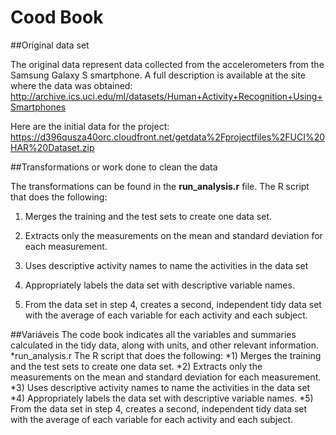 ﻿# Cood Book

##Original data set

The original data represent data collected from the accelerometers from the Samsung Galaxy S smartphone. A full description is available at the site where the data was obtained:
<http://archive.ics.uci.edu/ml/datasets/Human+Activity+Recognition+Using+Smartphones>

Here are the initial data for the project:
<https://d396qusza40orc.cloudfront.net/getdata%2Fprojectfiles%2FUCI%20HAR%20Dataset.zip>


##Transformations or work done to clean the data

The transformations can be found in the **run_analysis.r** file. The R script that does the following:

1. Merges the training and the test sets to create one data set.

2. Extracts only the measurements on the mean and standard deviation for each measurement.

3. Uses descriptive activity names to name the activities in the data set

4. Appropriately labels the data set with descriptive variable names.

5. From the data set in step 4, creates a second, independent tidy data set with the average of each variable for each activity and each subject.


##Variáveis
The code book  indicates all the variables and summaries calculated in the tidy data, along with units, and other relevant information.
*run_analysis.r
The R script that does the following:
*1) Merges the training and the test sets to create one data set.
*2) Extracts only the measurements on the mean and standard deviation for each measurement.
*3) Uses descriptive activity names to name the activities in the data set
*4) Appropriately labels the data set with descriptive variable names.
*5) From the data set in step 4, creates a second, independent tidy data set with the average of each variable for each activity and each subject.